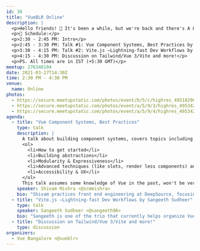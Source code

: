 ```yaml
---
id: 30
title: "VueBLR Online"
description: |
  <p>Hello friends! 👋 It's been a while, but we're back and there's A LOT to talk about. We're kicking off our first meetup for the year, this March so get excited!</p>
  <p>📝 Schedule:</p>
  <p>2:30 - 2:45 PM: Intro</p>
  <p>2:45 - 3:30 PM: Talk #1: Vue Component Systems, Best Practices by Shivam Mishra</p>
  <p>3:30 - 4:15 PM: Talk #2: Vite.js —Lightning-fast Dev Workflows by Sangeeth Sudheer</p>
  <p>4:15 - 4:30 PM: Discussion on Tailwind/Vue 3/Vite and more!</p>
  <p>PS. All times are in IST (+5:30 GMT)</p>
meetup: 276348184
date: 2021-03-27T14:30Z
time: 2:30 PM - 4:30 PM
venue:
  name: Online
photos:
  - https://secure.meetupstatic.com/photos/event/b/5/c/highres_495182908.jpeg
  - https://secure.meetupstatic.com/photos/event/a/5/9/3/highres_495342387.jpeg
  - https://secure.meetupstatic.com/photos/event/a/5/9/4/highres_495342388.jpeg
agenda:
  - title: "Vue Component Systems, Best Practices"
    type: talk
    description: |
      A talk about building component systems, covers topics including the following:
      <ol>
        <li>How to get started</li>
        <li>Building abstractions</li>
        <li>Modularity & Expressiveness</li>
        <li>Advanced techniques (like slots, render less components) and when to use them</li>
        <li>Accessibility & UX</li>
      </ol>
      This talk assumes some knowledge of Vue in the past, won't be very hands-on, but ideas will be illustrated through code examples. Will use Vue 3 as the base for examples since all major projects will soon move to Vue 3
    speaker: Shivam Mishra <@scmmishra>
    bio: "Shivam practices front end engineering at DeepSource, focusing on Vue, Nuxt, TypeScript with a hint of GraphQL. At DeepSource, he's helping build the component system to be used in the next generation of their product. He's been building free software for over 3 years now, with a strong focus on front end. He's also the maintainer of a popular charting library Frappe Charts which he works on during his free time."
  - title: "Vite.js —Lightning-fast Dev Workflows by Sangeeth Sudheer"
    type: talk
    speaker: Sangeeth Sudheer <@sangeeth96>
    bio: "Sangeeth is one of the trio that currently helps organize VueBLR. He's also a front-end engineer at Flock, where he gets to geek out MAX on web tech, work on all the cool frameworks and build tools. He is a huge fan of Microsoft (yes, that's a thing), enjoys watching anime, listening to soundtrack and loves to play video games during his spare time. He's a geek in general and loves to geek out when given the chance."
  - title: "Discussion on Tailwind/Vue 3/Vite and more!"
    type: discussion
organizers:
  - Vue Bangalore <@vueblr>
---
```


<EventPage />
